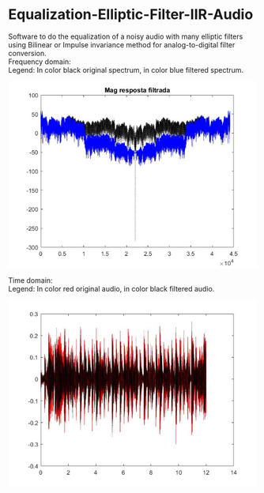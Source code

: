 # Equalization-Elliptic-Filter-IIR-Audio
Software to do the equalization of a noisy audio with many elliptic filters using Bilinear or Impulse invariance method for analog-to-digital filter conversion. <br>
Frequency domain: <br>
Legend: In color black original spectrum, in color blue filtered spectrum. <br>

<p />
<p align="center">
<img src="https://github.com/lorenzoppx/Equalization-Elliptic-Filter-IIR-Audio/blob/main/Frequency.jpeg" width="600">
<p />
Time domain: <br>
Legend: In color red original audio, in color black filtered audio. <br>
<p />
<p align="center">
<img src="https://github.com/lorenzoppx/Equalization-Elliptic-Filter-IIR-Audio/blob/main/Time.jpeg" width="600">
<p />
